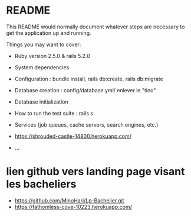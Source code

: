 # README

This README would normally document whatever steps are necessary to get the
application up and running.

Things you may want to cover:

* Ruby version 2.5.0 & rails 5.2.0

* System dependencies

* Configuration : bundle install, rails db:create, rails db:migrate

* Database creation : config/database.yml/ enlever le "tino"

* Database initialization

* How to run the test suite : rails s

* Services (job queues, cache servers, search engines, etc.)

* https://shrouded-castle-14800.herokuapp.com/

* ...


# lien github vers landing page visant les bacheliers

* https://github.com/MinoHari/Lp-Bachelier.git
* https://fathomless-cove-10223.herokuapp.com/